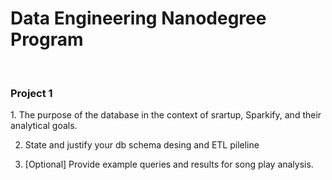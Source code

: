 <h1>Data Engineering Nanodegree Program</h1>
<br>
<h3>Project 1</h3>
1. The purpose of the database in the context of srartup, Sparkify, and their analytical goals.

2. State and justify your db schema desing and ETL pileline

3. [Optional] Provide example queries and results for song play analysis.

